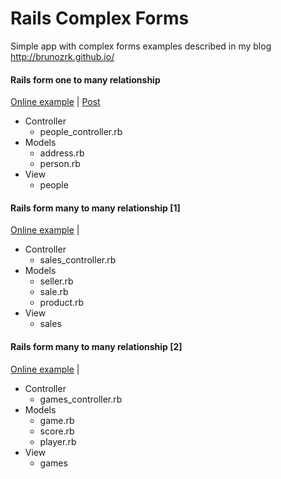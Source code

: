 Rails Complex Forms
================

Simple app with complex forms examples described in my blog http://brunozrk.github.io/

#### Rails form one to many relationship

[Online example](https://rails-complex-forms.herokuapp.com/people/new) | [Post](http://brunozrk.github.io/complex-form/2015/04/25/rails-form-one-to-many-relationship.html)

* Controller
  * people_controller.rb
* Models
  * address.rb
  * person.rb
* View
  * people 

#### Rails form many to many relationship [1]

[Online example](https://rails-complex-forms.herokuapp.com/sales) | 

* Controller
  * sales_controller.rb
* Models
  * seller.rb
  * sale.rb
  * product.rb
* View
  * sales

#### Rails form many to many relationship [2]

[Online example](https://rails-complex-forms.herokuapp.com/games) | 

* Controller
  * games_controller.rb
* Models
  * game.rb
  * score.rb
  * player.rb
* View
  * games
